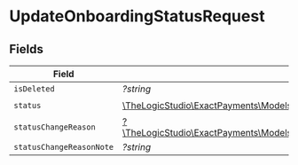 # UpdateOnboardingStatusRequest


## Fields

| Field                                                                                                                                                                  | Type                                                                                                                                                                   | Required                                                                                                                                                               | Description                                                                                                                                                            |
| ---------------------------------------------------------------------------------------------------------------------------------------------------------------------- | ---------------------------------------------------------------------------------------------------------------------------------------------------------------------- | ---------------------------------------------------------------------------------------------------------------------------------------------------------------------- | ---------------------------------------------------------------------------------------------------------------------------------------------------------------------- |
| `isDeleted`                                                                                                                                                            | *?string*                                                                                                                                                              | :heavy_minus_sign:                                                                                                                                                     | N/A                                                                                                                                                                    |
| `status`                                                                                                                                                               | [\TheLogicStudio\ExactPayments\Models\Shared\UpdateOnboardingStatusRequestStatus](../../Models/Shared/UpdateOnboardingStatusRequestStatus.md)                          | :heavy_check_mark:                                                                                                                                                     | N/A                                                                                                                                                                    |
| `statusChangeReason`                                                                                                                                                   | [?\TheLogicStudio\ExactPayments\Models\Shared\UpdateOnboardingStatusRequestStatusChangeReason](../../Models/Shared/UpdateOnboardingStatusRequestStatusChangeReason.md) | :heavy_minus_sign:                                                                                                                                                     | N/A                                                                                                                                                                    |
| `statusChangeReasonNote`                                                                                                                                               | *?string*                                                                                                                                                              | :heavy_minus_sign:                                                                                                                                                     | N/A                                                                                                                                                                    |